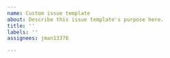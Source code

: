 ```yaml
---
name: Custom issue template
about: Describe this issue template's purpose here.
title: ''
labels: ''
assignees: jman13378

---
```



